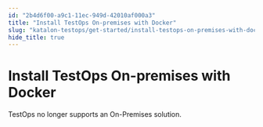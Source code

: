 ```yaml
---
id: "2b4d6f00-a9c1-11ec-949d-42010af000a3"
title: "Install TestOps On-premises with Docker"
slug: "katalon-testops/get-started/install-testops-on-premises-with-docker"
hide_title: true
---
```

  

# <a id="id" class="anchor_top_offset"/><a id="ariaid-title1" class="anchor_top_offset"/>Install TestOps On-premises with Docker

  
    
<p xmlns="http://www.w3.org/1999/xhtml" className="p">TestOps no longer supports an On-Premises solution.</p> 
  

